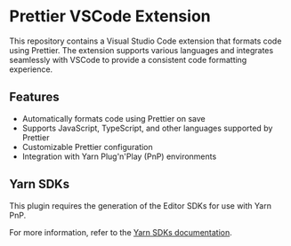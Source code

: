 # Prettier VSCode Extension

This repository contains a Visual Studio Code extension that formats code using Prettier. The extension supports various languages and integrates seamlessly with VSCode to provide a consistent code formatting experience.

## Features

- Automatically formats code using Prettier on save
- Supports JavaScript, TypeScript, and other languages supported by Prettier
- Customizable Prettier configuration
- Integration with Yarn Plug'n'Play (PnP) environments

## Yarn SDKs

This plugin requires the generation of the Editor SDKs for use with Yarn PnP.

For more information, refer to the [Yarn SDKs documentation](https://yarnpkg.com/getting-started/editor-sdks).
